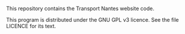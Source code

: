 This repository contains the Transport Nantes website code.

This program is distributed under the GNU GPL v3 licence.  See the file LICENCE for its text.
